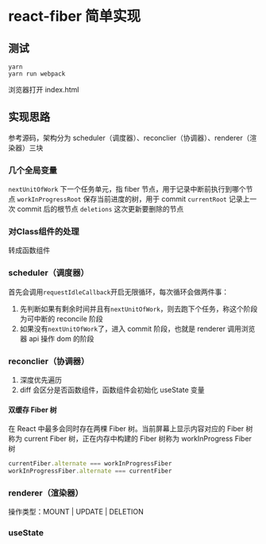 # react-fiber 简单实现

## 测试

```shell
yarn
yarn run webpack
```

浏览器打开 index.html

## 实现思路

参考源码，架构分为 scheduler（调度器）、reconclier（协调器）、renderer（渲染器）三块

### 几个全局变量

`nextUnitOfWork` 下一个任务单元，指 fiber 节点，用于记录中断前执行到哪个节点
`workInProgressRoot` 保存当前进度的树，用于 commit
`currentRoot` 记录上一次 commit 后的根节点
`deletions` 这次更新要删除的节点

### 对Class组件的处理

转成函数组件

### scheduler（调度器）

首先会调用`requestIdleCallback`开启无限循环，每次循环会做两件事：

1. 先判断如果有剩余时间并且有`nextUnitOfWork`，则去跑下个任务，称这个阶段为可中断的 reconcile 阶段
2. 如果没有`nextUnitOfWork`了，进入 commit 阶段，也就是 renderer 调用浏览器 api 操作 dom 的阶段

### reconclier（协调器）

1. 深度优先遍历
2. diff 会区分是否函数组件，函数组件会初始化 useState 变量

#### 双缓存 Fiber 树

在 React 中最多会同时存在两棵 Fiber 树。当前屏幕上显示内容对应的 Fiber 树称为 current Fiber 树，正在内存中构建的 Fiber 树称为 workInProgress Fiber 树

```javascript
currentFiber.alternate === workInProgressFiber
workInProgressFiber.alternate === currentFiber
```

### renderer（渲染器）

操作类型：MOUNT | UPDATE | DELETION

### useState
